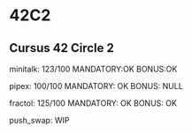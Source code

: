 # 42C2
Cursus 42 Circle 2
-
minitalk: 123/100 MANDATORY:OK BONUS:OK

pipex: 100/100 MANDATORY: OK BONUS: NULL

fractol: 125/100 MANDATORY: OK BONUS: OK

push_swap: WIP
